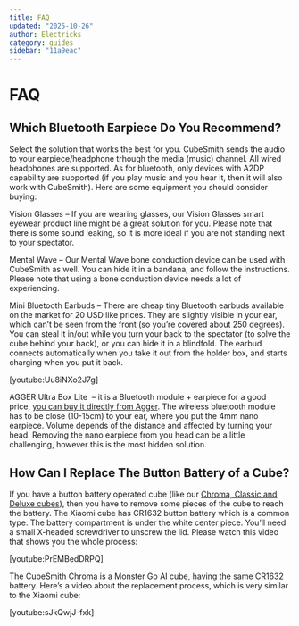 ```yaml
---
title: FAQ
updated: "2025-10-26"
author: Electricks
category: guides
sidebar: "11a9eac"
---
```


# FAQ

## Which Bluetooth Earpiece Do You Recommend?

Select the solution that works the best for you. CubeSmith sends the audio to your earpiece/headphone trhough the media (music) channel. All wired headphones are supported. As for bluetooth, only devices with A2DP capability are supported (if you play music and you hear it, then it will also work with CubeSmith). Here are some equipment you should consider buying:

Vision Glasses – If you are wearing glasses, our Vision Glasses smart eyewear product line might be a great solution for you. Please note that there is some sound leaking, so it is more ideal if you are not standing next to your spectator.

Mental Wave – Our Mental Wave bone conduction device can be used with CubeSmith as well. You can hide it in a bandana, and follow the instructions. Please note that using a bone conduction device needs a lot of experiencing.

Mini Bluetooth Earbuds – There are cheap tiny Bluetooth earbuds available on the market for 20 USD like prices. They are slightly visible in your ear, which can’t be seen from the front (so you’re covered about 250 degrees). You can steal it in/out while you turn your back to the spectator (to solve the cube behind your back), or you can hide it in a blindfold. The earbud connects automatically when you take it out from the holder box, and starts charging when you put it back.

[youtube:Uu8iNXo2J7g]

AGGER Ultra Box Lite  – it is a Bluetooth module + earpiece for a good price, [you can buy it directly from Agger](https://aggertech.com/products/agger_nanobox_lite_ultra). The wireless bluetooth module has to be close (10-15cm) to your ear, where you put the 4mm nano earpiece. Volume depends of the distance and affected by turning your head. Removing the nano earpiece from you head can be a little challenging, however this is the most hidden solution.

## How Can I Replace The Button Battery of a Cube?

If you have a button battery operated cube (like our [Chroma, Classic and Deluxe cubes](https://electricks.info/docs/cubesmith/our-cubes/)), then you have to remove some pieces of the cube to reach the battery. The Xiaomi cube has CR1632 button battery which is a common type. The battery compartment is under the white center piece. You’ll need a small X-headed screwdriver to unscrew the lid. Please watch this video that shows you the whole process:

[youtube:PrEMBedDRPQ]

The CubeSmith Chroma is a Monster Go AI cube, having the same CR1632 battery. Here’s a video about the replacement process, which is very similar to the Xiaomi cube:

[youtube:sJkQwjJ-fxk]